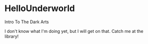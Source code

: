 # HelloUnderworld
Intro To The Dark Arts

I don't know what I'm doing yet, but I will get on that. Catch me at the library!

